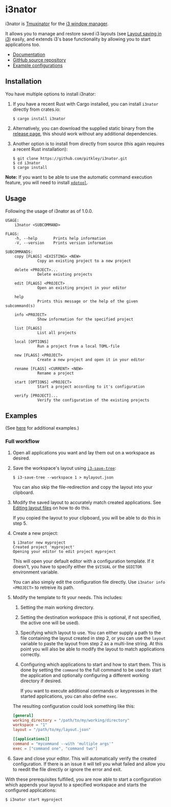 # i3nator

i3nator is [Tmuxinator][gh-tmuxinator] for the [i3 window manager][i3wm].

It allows you to manage and restore saved i3 layouts (see [Layout saving in
i3][i3wm-layout-saving]) easily, and extends i3's base functionality by allowing you to start
applications too.

* [Documentation][i3nator-docs]
* [GitHub source repository][i3nator-gh]
* [Example configurations][i3nator-examples]

## Installation

You have multiple options to install i3nator:

1. If you have a recent Rust with Cargo installed, you can install `i3nator` directly from
   crates.io:

    ```console
    $ cargo install i3nator
    ```

2. Alternatively, you can download the supplied static binary from the [release
   page][i3nator-releases], this should work without any additional dependencies.

3. Another option is to install from directly from source (this again requires a recent Rust
   installation):

    ```console
    $ git clone https://github.com/pitkley/i3nator.git
    $ cd i3nator
    $ cargo install
    ```

**Note:** If you want to be able to use the automatic command execution feature, you will need
to install [`xdotool`][xdotool].

## Usage

Following the usage of i3nator as of 1.0.0.

```text
USAGE:
    i3nator <SUBCOMMAND>

FLAGS:
    -h, --help       Prints help information
    -V, --version    Prints version information

SUBCOMMANDS:
    copy [FLAGS] <EXISTING> <NEW>
              Copy an existing project to a new project

    delete <PROJECT>...
              Delete existing projects

    edit [FLAGS] <PROJECT>
              Open an existing project in your editor

    help
              Prints this message or the help of the given subcommand(s)

    info <PROJECT>
              Show information for the specified project

    list [FLAGS]
              List all projects

    local [OPTIONS]
              Run a project from a local TOML-file

    new [FLAGS] <PROJECT>
              Create a new project and open it in your editor

    rename [FLAGS] <CURRENT> <NEW>
              Rename a project

    start [OPTIONS] <PROJECT>
              Start a project according to it's configuration

    verify [PROJECT]...
              Verify the configuration of the existing projects
```

## Examples

(See [here][i3nator-examples] for additional examples.)

### Full workflow

1. Open all applications you want and lay them out on a workspace as desired.

2. Save the workspace's layout using [`i3-save-tree`][i3wm-save-tree]:

    ```console
    $ i3-save-tree --workspace 1 > mylayout.json
    ```

    You can also skip the file-redirection and copy the layout into your clipboard.

3. Modify the saved layout to accurately match created applications. See [Editing layout
   files][i3wm-modify-layout] on how to do this.

    If you copied the layout to your clipboard, you will be able to do this in step 5.

4. Create a new project:

    ```console
    $ i3nator new myproject
    Created project 'myproject'
    Opening your editor to edit project myproject
    ```

    This will open your default editor with a configuration template. If it doesn't, you have to
    specify either the `$VISUAL` or the `$EDITOR` environment variable.

    You can also simply edit the configuration file directly. Use `i3nator info <PROJECT>` to
    retreive its path.

5. Modify the template to fit your needs. This includes:

   1. Setting the main working directory.
   2. Setting the destination workspace (this is optional, if not specified, the active one
      will be used).
   3. Specifying which layout to use. You can either supply a path to the file containing the
      layout created in step 2, or you can use the `layout` variable to paste the layout from
      step 2 as a multi-line string. At this point you will also be able to modify the layout
      to match applications correctly.
   4. Configuring which applications to start and how to start them. This is done by setting
      the `command` to the full command to be used to start the application and optionally
      configuring a different working directory if desired.

        If you want to execute additional commands or keypresses in the started applications,
        you can also define `exec`.

    The resulting configuration could look something like this:

    ```toml
    [general]
    working_directory = "/path/to/my/working/directory"
    workspace = "1"
    layout = "/path/to/my/layout.json"

    [[applications]]
    command = "mycommand --with 'multiple args'"
    exec = ["command one", "command two"]
    ```

6. Save and close your editor. This will automatically verify the created configuration. If
   there is an issue it will tell you what failed and allow you to reedit the file directly or
   ignore the error and exit.

With these prerequisites fulfilled, you are now able to start a configuration which appends
your layout to a specified workspace and starts the configured applications:

```console
$ i3nator start myproject
```

[gh-tmuxinator]: https://github.com/tmuxinator/tmuxinator
[i3nator-docs]: https://docs.rs/i3nator
[i3nator-examples]: https://github.com/pitkley/i3nator/tree/master/examples
[i3nator-gh]: https://github.com/pitkley/i3nator
[i3nator-releases]: https://github.com/pitkley/i3nator/releases
[i3wm]: https://i3wm.org/
[i3wm-modify-layout]: https://i3wm.org/docs/layout-saving.html#_editing_layout_files
[i3wm-layout-saving]: https://i3wm.org/docs/layout-saving.html
[i3wm-save-tree]: https://i3wm.org/docs/layout-saving.html#_saving_the_layout
[xdotool]: https://github.com/jordansissel/xdotool

